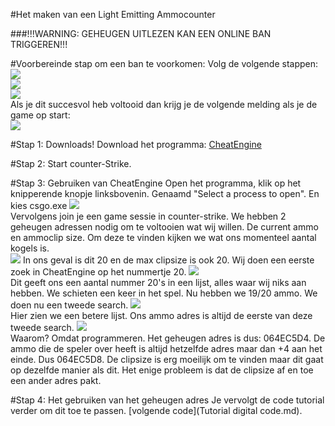 #Het maken van een Light Emitting Ammocounter

###!!!WARNING: GEHEUGEN UITLEZEN KAN EEN ONLINE BAN TRIGGEREN!!!

#Voorbereinde stap om een ban te voorkomen:
Volg de volgende stappen:  
<img src="http://u.cubeupload.com/Thovex/6.png">  
<img src="http://u.cubeupload.com/Thovex/7.png">  
<img src="http://u.cubeupload.com/Thovex/8.png">  
Als je dit succesvol heb voltooid dan krijg je de volgende melding als je de game op start:  
<img src="http://u.cubeupload.com/Thovex/9.png">

#Stap 1: Downloads!
Download het programma: [CheatEngine](http://mirror3.cheatengine.org/download/d1/CheatEngine65.exe)  

#Stap 2: Start counter-Strike.

#Stap 3: Gebruiken van CheatEngine
Open het programma, klik op het knipperende knopje linksbovenin. Genaamd "Select a process to open". En kies csgo.exe
<img src="http://u.cubeupload.com/Thovex/51510.png">  
Vervolgens join je een game sessie in counter-strike. 
We hebben 2 geheugen adressen nodig om te voltooien wat wij willen. De current ammo en ammoclip size.
Om deze te vinden kijken we wat ons momenteel aantal kogels is.  
<img src="http://u.cubeupload.com/Thovex/11.png">
In ons geval is dit 20 en de max clipsize is ook 20. Wij doen een eerste zoek in CheatEngine op het nummertje 20.
<img src="http://u.cubeupload.com/Thovex/62912.png">  
Dit geeft ons een aantal nummer 20's in een lijst, alles waar wij niks aan hebben. We schieten een keer in het spel.
Nu hebben we 19/20 ammo. We doen nu een tweede search.
<img src="http://u.cubeupload.com/Thovex/13.png">  
Hier zien we een betere lijst. Ons ammo adres is altijd de eerste van deze tweede search.
<img src="http://u.cubeupload.com/Thovex/14.png">  
Waarom? Omdat programmeren. Het geheugen adres is dus: 064EC5D4. De ammo die de speler over heeft is altijd hetzelfde
adres maar dan +4 aan het einde. Dus 064EC5D8. De clipsize is erg moeilijk om te vinden maar dit gaat op dezelfde
manier als dit. Het enige probleem is dat de clipsize af en toe een ander adres pakt.

#Stap 4: Het gebruiken van het geheugen adres
Je vervolgt de code tutorial verder om dit toe te passen. [volgende code](Tutorial digital code.md).

